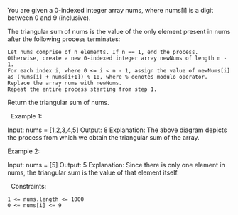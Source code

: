 You are given a 0-indexed integer array nums, where nums[i] is a digit between 0 and 9 (inclusive).

The triangular sum of nums is the value of the only element present in nums after the following process terminates:


	Let nums comprise of n elements. If n == 1, end the process. Otherwise, create a new 0-indexed integer array newNums of length n - 1.
	For each index i, where 0 <= i < n - 1, assign the value of newNums[i] as (nums[i] + nums[i+1]) % 10, where % denotes modulo operator.
	Replace the array nums with newNums.
	Repeat the entire process starting from step 1.


Return the triangular sum of nums.

 
Example 1:

Input: nums = [1,2,3,4,5]
Output: 8
Explanation:
The above diagram depicts the process from which we obtain the triangular sum of the array.

Example 2:

Input: nums = [5]
Output: 5
Explanation:
Since there is only one element in nums, the triangular sum is the value of that element itself.

 
Constraints:


	1 <= nums.length <= 1000
	0 <= nums[i] <= 9

